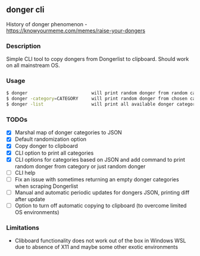 ## donger cli

History of donger phenomenon - https://knowyourmeme.com/memes/raise-your-dongers

### Description

Simple CLI tool to copy dongers from Dongerlist to clipboard. Should work on all mainstream OS.

### Usage

```bash
$ donger                        will print random donger from random category
$ donger -category=CATEGORY     will print random donger from chosen category
$ donger -list                  will print all available donger categories
```

### TODOs

- [x] Marshal map of donger categories to JSON
- [x] Default randomization option
- [x] Copy donger to clipboard
- [x] CLI option to print all categories
- [x] CLI options for categories based on JSON and add command to print random donger from category or just random donger
- [ ] CLI help
- [ ] Fix an issue with sometimes returning an empty donger categories when scraping Dongerlist
- [ ] Manual and automatic periodic updates for dongers JSON, printing diff after update
- [ ] Option to turn off automatic copying to clipboard (to overcome limited OS environments)

### Limitations

- Clibboard functionality does not work out of the box in Windows WSL due to absence of X11 and maybe some other exotic environments